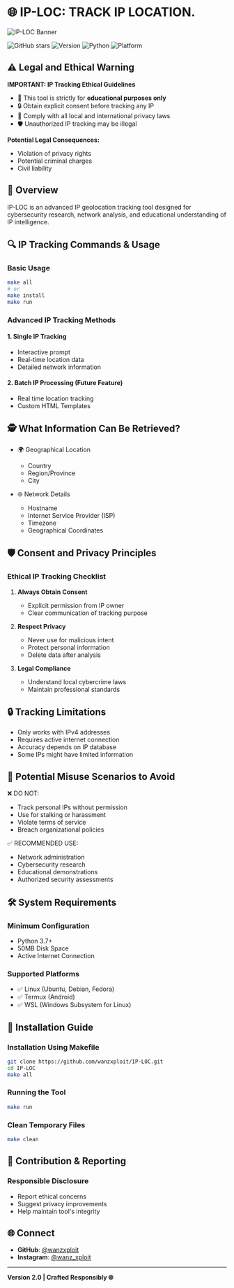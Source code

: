 
# 🌐 IP-LOC: TRACK IP LOCATION.

![IP-LOC Banner](https://raw.githubusercontent.com/wanzxploit/IP-LOC/refs/heads/main/banner.png)

![GitHub stars](https://img.shields.io/github/stars/wanzxploit/IP-LOC?style=social)
![Version](https://img.shields.io/badge/version-2.0-brightgreen)
![Python](https://img.shields.io/badge/python-3.7+-blue)
![Platform](https://img.shields.io/badge/platform-linux%20%7C%20termux-lightgrey)

## ⚠️ Legal and Ethical Warning 

**IMPORTANT: IP Tracking Ethical Guidelines**

- 🚨 This tool is strictly for **educational purposes only**
- 🔒 Obtain explicit consent before tracking any IP
- 📜 Comply with all local and international privacy laws
- 🛡️ Unauthorized IP tracking may be illegal

**Potential Legal Consequences:**
- Violation of privacy rights
- Potential criminal charges
- Civil liability

## 🚀 Overview

IP-LOC is an advanced IP geolocation tracking tool designed for cybersecurity research, network analysis, and educational understanding of IP intelligence.

## 🔍 IP Tracking Commands & Usage

### Basic Usage
```bash
make all
# or
make install
make run
```

### Advanced IP Tracking Methods

#### 1. Single IP Tracking
- Interactive prompt
- Real-time location data
- Detailed network information

#### 2. Batch IP Processing (Future Feature)
- Real time location tracking
- Custom HTML Templates

## 🕵️ What Information Can Be Retrieved?

- 🌍 Geographical Location
  - Country
  - Region/Province
  - City

- 🌐 Network Details
  - Hostname
  - Internet Service Provider (ISP)
  - Timezone
  - Geographical Coordinates

## 🛡️ Consent and Privacy Principles

### Ethical IP Tracking Checklist

1. **Always Obtain Consent**
   - Explicit permission from IP owner
   - Clear communication of tracking purpose

2. **Respect Privacy**
   - Never use for malicious intent
   - Protect personal information
   - Delete data after analysis

3. **Legal Compliance**
   - Understand local cybercrime laws
   - Maintain professional standards

## 🔒 Tracking Limitations

- Only works with IPv4 addresses
- Requires active internet connection
- Accuracy depends on IP database
- Some IPs might have limited information

## 🚨 Potential Misuse Scenarios to Avoid

❌ DO NOT:
- Track personal IPs without permission
- Use for stalking or harassment
- Violate terms of service
- Breach organizational policies

✅ RECOMMENDED USE:
- Network administration
- Cybersecurity research
- Educational demonstrations
- Authorized security assessments

## 🛠️ System Requirements

### Minimum Configuration
- Python 3.7+
- 50MB Disk Space
- Active Internet Connection

### Supported Platforms
- ✅ Linux (Ubuntu, Debian, Fedora)
- ✅ Termux (Android)
- ✅ WSL (Windows Subsystem for Linux)

## 🔧 Installation Guide

### Installation Using Makefile
```bash
git clone https://github.com/wanzxploit/IP-LOC.git
cd IP-LOC
make all
```

### Running the Tool
```bash
make run
```

### Clean Temporary Files
```bash
make clean
```

## 🤝 Contribution & Reporting

### Responsible Disclosure
- Report ethical concerns
- Suggest privacy improvements
- Help maintain tool's integrity

## 🌐 Connect

- **GitHub**: [@wanzxploit](https://github.com/wanzxploit)
- **Instagram**: [@wanz_xploit](https://instagram.com/wanz_xploit)

---

**Version 2.0 | Crafted Responsibly 🌐**
